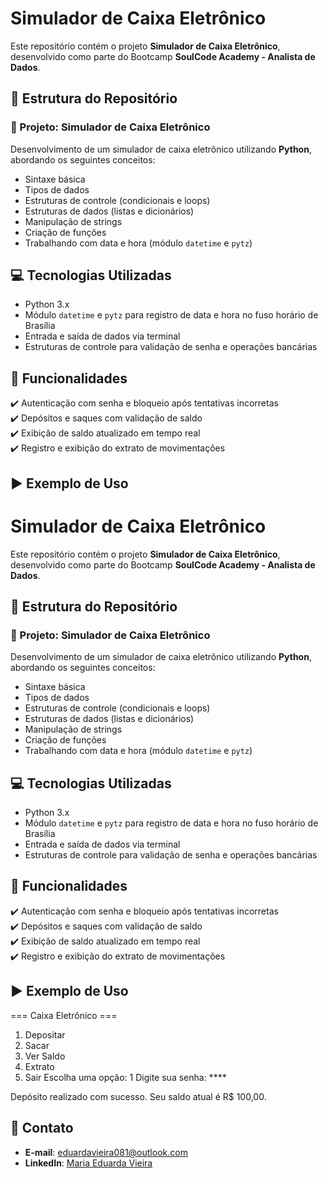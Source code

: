 # Simulador de Caixa Eletrônico

Este repositório contém o projeto **Simulador de Caixa Eletrônico**, desenvolvido como parte do Bootcamp **SoulCode Academy - Analista de Dados**.

## 📁 Estrutura do Repositório

### 📌 Projeto: Simulador de Caixa Eletrônico

Desenvolvimento de um simulador de caixa eletrônico utilizando **Python**, abordando os seguintes conceitos:

- Sintaxe básica
- Tipos de dados
- Estruturas de controle (condicionais e loops)
- Estruturas de dados (listas e dicionários)
- Manipulação de strings
- Criação de funções
- Trabalhando com data e hora (módulo `datetime` e `pytz`)

## 💻 Tecnologias Utilizadas

- Python 3.x
- Módulo `datetime` e `pytz` para registro de data e hora no fuso horário de Brasília
- Entrada e saída de dados via terminal
- Estruturas de controle para validação de senha e operações bancárias

## 🔹 Funcionalidades

✔️ Autenticação com senha e bloqueio após tentativas incorretas  
✔️ Depósitos e saques com validação de saldo  
✔️ Exibição de saldo atualizado em tempo real  
✔️ Registro e exibição do extrato de movimentações  

## ▶️ Exemplo de Uso

# Simulador de Caixa Eletrônico

Este repositório contém o projeto **Simulador de Caixa Eletrônico**, desenvolvido como parte do Bootcamp **SoulCode Academy - Analista de Dados**.

## 📁 Estrutura do Repositório

### 📌 Projeto: Simulador de Caixa Eletrônico

Desenvolvimento de um simulador de caixa eletrônico utilizando **Python**, abordando os seguintes conceitos:

- Sintaxe básica
- Tipos de dados
- Estruturas de controle (condicionais e loops)
- Estruturas de dados (listas e dicionários)
- Manipulação de strings
- Criação de funções
- Trabalhando com data e hora (módulo `datetime` e `pytz`)

## 💻 Tecnologias Utilizadas

- Python 3.x
- Módulo `datetime` e `pytz` para registro de data e hora no fuso horário de Brasília
- Entrada e saída de dados via terminal
- Estruturas de controle para validação de senha e operações bancárias

## 🔹 Funcionalidades

✔️ Autenticação com senha e bloqueio após tentativas incorretas  
✔️ Depósitos e saques com validação de saldo  
✔️ Exibição de saldo atualizado em tempo real  
✔️ Registro e exibição do extrato de movimentações  

## ▶️ Exemplo de Uso

=== Caixa Eletrônico ===

1. Depositar
2. Sacar
3. Ver Saldo
4. Extrato
5. Sair
Escolha uma opção: 1 Digite sua senha: ****

Depósito realizado com sucesso. Seu saldo atual é R$ 100,00.

## 📧 Contato

* **E-mail**: [eduardavieira081@outlook.com](mailto:eduardavieira081@outlook.com)  
* **LinkedIn**: [Maria Eduarda Vieira](https://www.linkedin.com/in/mariaeduardavieira/)


